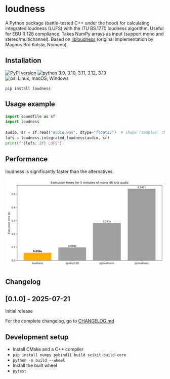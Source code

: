 # loudness

A Python package (battle-tested C++ under the hood) for calculating integrated loudness (LUFS) with the ITU BS.1770 loudness algorithm. Useful for EBU R 128 compliance. Takes NumPy arrays as input (support mono and stereo/multichannel). Based on [libloudness](https://github.com/nomonosound/libloudness) (original implementation by Magnus Bro Kolstø, Nomono).

## Installation

[![PyPI version](https://img.shields.io/pypi/v/loudness.svg?style=flat)](https://pypi.org/project/loudness/)
![python 3.9, 3.10, 3.11, 3.12, 3.13](https://img.shields.io/badge/Python-3.9%20|%203.10%20|%203.11%20|%203.12%20|%203.13-blue)
![os: Linux, macOS, Windows](https://img.shields.io/badge/OS-Linux%20%28arm%20%26%20x86--64%29%20|%20macOS%20%28arm%29%20|%20Windows%20%28x86--64%29-blue)

`pip install loudness`

## Usage example

```python
import soundfile as sf
import loudness

audio, sr = sf.read("audio.wav", dtype="float32")  # shape (samples, channels)
lufs = loudness.integrated_loudness(audio, sr)
print(f"{lufs:.2f} LUFS")
```

## Performance

loudness is significantly faster than the alternatives:

![Execution time comparison](https://raw.githubusercontent.com/iver56/loudness/main/images/execution_time_comparison.png)

## Changelog

## [0.1.0] - 2025-07-21

Initial release

For the complete changelog, go to [CHANGELOG.md](CHANGELOG.md)

## Development setup

* Install CMake and a C++ compiler
* `pip install numpy pybind11 build scikit-build-core`
* `python -m build --wheel`
* Install the built wheel
* `pytest`
